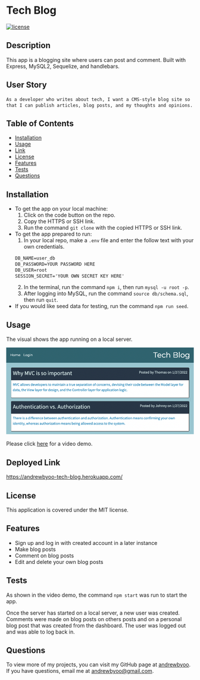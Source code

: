 # Tech Blog
[![license](https://img.shields.io/badge/license-MIT-blue)](./LICENSE)
## Description
This app is a blogging site where users can post and comment. Built with Express, MySQL2, Sequelize, and handlebars.

## User Story
```
As a developer who writes about tech, I want a CMS-style blog site so that I can publish articles, blog posts, and my thoughts and opinions.
```

## Table of Contents
- [Installation](#installation)
- [Usage](#usage)
- [Link](#link)
- [License](#license)
- [Features](#features)
- [Tests](#tests)
- [Questions](#questions)

## Installation
- To get the app on your local machine:
  1. Click on the code button on the repo.
  2. Copy the HTTPS or SSH link.
  3. Run the command `git clone` with the copied HTTPS or SSH link.
- To get the app prepared to run:
  1. In your local repo, make a `.env` file and enter the follow text with your own credentials.
    ```
    DB_NAME=user_db
    DB_PASSWORD=YOUR PASSWORD HERE
    DB_USER=root
    SESSION_SECRET='YOUR OWN SECRET KEY HERE'
    ```
  2. In the terminal, run the command `npm i`, then run `mysql -u root -p`.
  3. After logging into MySQL, run the command `source db/schema.sql`, then run `quit`.
- If you would like seed data for testing, run the command `npm run seed`.

## Usage
The visual shows the app running on a local server.

![Tech Blog Static Visual](./assets/tech-blog-static-visual.png)

Please click [here](https://youtu.be/PIIWdPOa4Cs) for a video demo.

## Deployed Link
https://andrewbyoo-tech-blog.herokuapp.com/

## License
This application is covered under the MIT license.

## Features
- Sign up and log in with created account in a later instance
- Make blog posts
- Comment on blog posts
- Edit and delete your own blog posts

## Tests
As shown in the video demo, the command `npm start` was run to start the app.

Once the server has started on a local server, a new user was created. Comments were made on blog posts on others posts and on a personal blog post that was created from the dashboard. The user was logged out and was able to log back in.

## Questions
To view more of my projects, you can visit my GitHub page at [andrewbyoo](https://github.com/andrewbyoo).
If you have questions, email me at [andrewbyoo@gmail.com](mailto:andrewbyoo@gmail.com).

